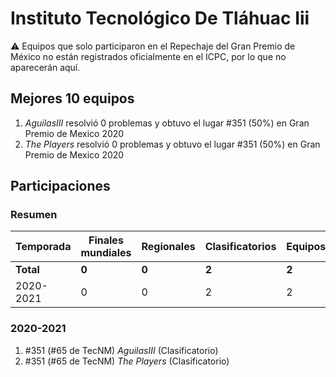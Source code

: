 # Instituto Tecnológico De Tláhuac Iii

:warning: Equipos que solo participaron en el Repechaje del Gran Premio de México no están registrados oficialmente en el ICPC, por lo que no aparecerán aquí.

## Mejores 10 equipos

1. _AguilasIII_ resolvió 0 problemas y obtuvo el lugar #351 (50%) en Gran Premio de Mexico 2020
1. _The Players_ resolvió 0 problemas y obtuvo el lugar #351 (50%) en Gran Premio de Mexico 2020

## Participaciones

### Resumen

| Temporada | Finales mundiales | Regionales | Clasificatorios | Equipos |
| --- | --- | --- | --- | --- |
| **Total** | **0** | **0** | **2** | **2** |
| 2020-2021 | 0 | 0 | 2 | 2 |

### 2020-2021

1. #351 (#65 de TecNM) _AguilasIII_ (Clasificatorio)
1. #351 (#65 de TecNM) _The Players_ (Clasificatorio)



